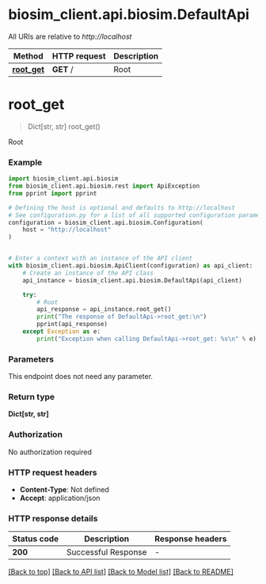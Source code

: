 # biosim_client.api.biosim.DefaultApi

All URIs are relative to _http://localhost_

| Method                                 | HTTP request | Description |
| -------------------------------------- | ------------ | ----------- |
| [**root_get**](DefaultApi.md#root_get) | **GET** /    | Root        |

# **root_get**

> Dict[str, str] root_get()

Root

### Example

```python
import biosim_client.api.biosim
from biosim_client.api.biosim.rest import ApiException
from pprint import pprint

# Defining the host is optional and defaults to http://localhost
# See configuration.py for a list of all supported configuration parameters.
configuration = biosim_client.api.biosim.Configuration(
    host = "http://localhost"
)


# Enter a context with an instance of the API client
with biosim_client.api.biosim.ApiClient(configuration) as api_client:
    # Create an instance of the API class
    api_instance = biosim_client.api.biosim.DefaultApi(api_client)

    try:
        # Root
        api_response = api_instance.root_get()
        print("The response of DefaultApi->root_get:\n")
        pprint(api_response)
    except Exception as e:
        print("Exception when calling DefaultApi->root_get: %s\n" % e)
```

### Parameters

This endpoint does not need any parameter.

### Return type

**Dict[str, str]**

### Authorization

No authorization required

### HTTP request headers

- **Content-Type**: Not defined
- **Accept**: application/json

### HTTP response details

| Status code | Description         | Response headers |
| ----------- | ------------------- | ---------------- |
| **200**     | Successful Response | -                |

[[Back to top]](#) [[Back to API list]](../README.md#documentation-for-api-endpoints) [[Back to Model list]](../README.md#documentation-for-models) [[Back to README]](../README.md)
